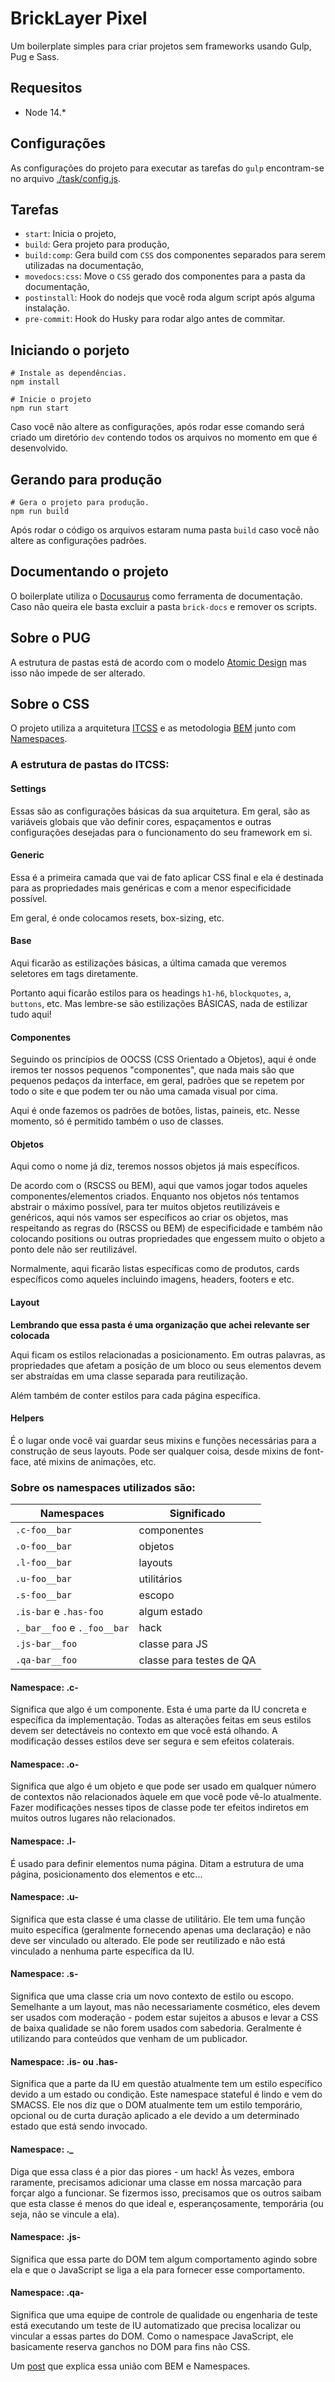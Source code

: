 # BrickLayer Pixel
Um boilerplate simples para criar projetos sem frameworks usando Gulp, Pug e Sass.

## Requesitos
- Node 14.*

## Configurações
As configurações do projeto para executar as tarefas do `gulp` encontram-se
no arquivo [./task/config.js](./task/config.js).

## Tarefas
- `start`: Inicia o projeto,
- `build`: Gera projeto para produção,
- `build:comp`: Gera build com `CSS` dos componentes separados para serem utilizadas na documentação,
- `movedocs:css`: Move o `CSS` gerado dos componentes para a pasta da documentação,
- `postinstall`: Hook do nodejs que você roda algum script após alguma instalação.
- `pre-commit`: Hook do Husky para rodar algo antes de commitar.


## Iniciando o porjeto
```
# Instale as dependências.
npm install

# Inicie o projeto
npm run start

```
Caso você não altere as configurações, após rodar esse comando será criado
um diretório `dev` contendo todos os arquivos no momento em que é desenvolvido.

## Gerando para produção
```
# Gera o projeto para produção.
npm run build

```
Após rodar o código os arquivos estaram numa pasta `build` caso você não altere
as configurações padrões.

## Documentando o projeto
O boilerplate utiliza o [Docusaurus](https://v2.docusaurus.io) como ferramenta de documentação. Caso não
queira ele basta excluir a pasta `brick-docs` e remover os scripts.

## Sobre o PUG
A estrutura de pastas está de acordo com o modelo [Atomic Design](atomicdesign.bradfrost.com) mas isso não impede de ser alterado.

## Sobre o CSS
O projeto utiliza a arquitetura [ITCSS](https://willianjusten.com.br/organizando-seu-css-com-itcss/) e as metodologia [BEM](http://getbem.com/) junto com [Namespaces](https://csswizardry.com/2015/03/more-transparent-ui-code-with-namespaces/).

### A estrutura de pastas do ITCSS:

#### Settings
Essas são as configurações básicas da sua arquitetura. Em geral, são as variáveis globais que vão definir cores, espaçamentos e outras configurações desejadas para o funcionamento do seu framework em si.

#### Generic
Essa é a primeira camada que vai de fato aplicar CSS final e ela é destinada para as propriedades mais genéricas e com a menor especificidade possível.

Em geral, é onde colocamos resets, box-sizing, etc.

#### Base
Aqui ficarão as estilizações básicas, a última camada que veremos seletores em tags diretamente.

Portanto aqui ficarão estilos para os headings `h1-h6`, `blockquotes`, `a`, `buttons`, etc. Mas lembre-se são estilizações BÁSICAS, nada de estilizar tudo aqui!

#### Componentes
Seguindo os princípios de OOCSS (CSS Orientado a Objetos), aqui é onde iremos ter nossos pequenos "componentes", que nada mais são que pequenos pedaços da interface, em geral, padrões que se repetem por todo o site e que podem ter ou não uma camada visual por cima.

Aqui é onde fazemos os padrões de botões, listas, paineis, etc. Nesse momento, só é permitido também o uso de classes.

#### Objetos
Aqui como o nome já diz, teremos nossos objetos já mais específicos.

De acordo com o (RSCSS ou BEM), aqui que vamos jogar todos aqueles componentes/elementos criados. Enquanto nos objetos nós tentamos abstrair o máximo possível, para ter muitos objetos reutilizáveis e genéricos, aqui nós vamos ser específicos ao criar os objetos, mas respeitando as regras do (RSCSS ou BEM) de especificidade e também não colocando positions ou outras propriedades que engessem muito o objeto a ponto dele não ser reutilizável.

Normalmente, aqui ficarão listas específicas como de produtos,
cards específicos como aqueles incluindo imagens, headers, footers e etc.

#### Layout
**Lembrando que essa pasta é uma organização que achei relevante ser colocada**

Aqui ficam os estilos relacionadas a posicionamento. Em outras palavras, as propriedades que afetam a posição de um bloco ou seus elementos devem ser abstraídas em uma classe separada para reutilização.

Além também de conter estilos para cada página específica.

#### Helpers

É o lugar onde você vai guardar seus mixins e funções necessárias para a construção de seus layouts. Pode ser qualquer coisa, desde mixins de font-face, até mixins de animações, etc.


### Sobre os namespaces utilizados são:

Namespaces | Significado |
---------|----------|
 `.c-foo__bar` | componentes
 `.o-foo__bar` | objetos
 `.l-foo__bar` | layouts
 `.u-foo__bar` | utilitários
 `.s-foo__bar` | escopo
 `.is-bar` e `.has-foo` | algum estado
 `._bar__foo` e `._foo__bar` | hack
 `.js-bar__foo`| classe para JS
 `.qa-bar__foo`| classe para testes de QA
#### Namespace: .c-
Significa que algo é um componente. Esta é uma parte da IU concreta e específica da implementação. Todas as alterações feitas em seus estilos devem ser detectáveis ​​no contexto em que você está olhando. A modificação desses estilos deve ser segura e sem efeitos colaterais.

#### Namespace: .o-
Significa que algo é um objeto e que pode ser usado em qualquer número de contextos não relacionados àquele em que você pode vê-lo atualmente.
Fazer modificações nesses tipos de classe pode ter efeitos indiretos em muitos outros lugares não relacionados.
#### Namespace: .l-
É usado para definir elementos numa página. Ditam a estrutura de uma página, posicionamento dos elementos e etc...

#### Namespace: .u-
Significa que esta classe é uma classe de utilitário. Ele tem uma função muito específica (geralmente fornecendo apenas uma declaração) e não deve ser vinculado ou alterado. Ele pode ser reutilizado e não está vinculado a nenhuma parte específica da IU.
#### Namespace: .s-
Significa que uma classe cria um novo contexto de estilo ou escopo. Semelhante a um layout, mas não necessariamente cosmético, eles devem ser usados ​​com moderação - podem estar sujeitos a abusos e levar a CSS de baixa qualidade se não forem usados ​​com sabedoria. Geralmente é utilizando para conteúdos que venham de um publicador.
#### Namespace: .is- ou .has-
Significa que a parte da IU em questão atualmente tem um estilo específico devido a um estado ou condição. Este namespace stateful é lindo e vem do SMACSS. Ele nos diz que o DOM atualmente tem um estilo temporário, opcional ou de curta duração aplicado a ele devido a um determinado estado que está sendo invocado.
#### Namespace: ._
Diga que essa class é a pior das piores - um hack! Às vezes, embora raramente, precisamos adicionar uma classe em nossa marcação para forçar algo a funcionar. Se fizermos isso, precisamos que os outros saibam que esta classe é menos do que ideal e, esperançosamente, temporária (ou seja, não se vincule a ela).
#### Namespace: .js-
Significa que essa parte do DOM tem algum comportamento agindo sobre ela e que o JavaScript se liga a ela para fornecer esse comportamento.
#### Namespace: .qa-
Significa que uma equipe de controle de qualidade ou engenharia de teste está executando um teste de IU automatizado que precisa localizar ou vincular a essas partes do DOM. Como o namespace JavaScript, ele basicamente reserva ganchos no DOM para fins não CSS.

Um [post](https://zellwk.com/blog/css-architecture-1/) que explica essa união com BEM e Namespaces.




